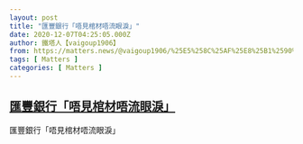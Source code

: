 ```yaml
---
layout: post
title: "匯豐銀行「唔見棺材唔流眼淚」"
date: 2020-12-07T04:25:05.000Z
author: 鐵塔人【vaigoup1906】
from: https://matters.news/@vaigoup1906/%25E5%258C%25AF%25E8%25B1%2590%25E9%258A%2580%25E8%25A1%258C-%25E5%2594%2594%25E8%25A6%258B%25E6%25A3%25BA%25E6%259D%2590%25E5%2594%2594%25E6%25B5%2581%25E7%259C%25BC%25E6%25B7%259A-bafyreictrm2lh7ftuzalm356k7b225bwj6c54xp4oxhhzykul4uv2cgbmi
tags: [ Matters ]
categories: [ Matters ]
---
```

<!--1607315105000-->
[匯豐銀行「唔見棺材唔流眼淚」](https://matters.news/@vaigoup1906/%25E5%258C%25AF%25E8%25B1%2590%25E9%258A%2580%25E8%25A1%258C-%25E5%2594%2594%25E8%25A6%258B%25E6%25A3%25BA%25E6%259D%2590%25E5%2594%2594%25E6%25B5%2581%25E7%259C%25BC%25E6%25B7%259A-bafyreictrm2lh7ftuzalm356k7b225bwj6c54xp4oxhhzykul4uv2cgbmi)
------

<div>
匯豐銀行「唔見棺材唔流眼淚」
</div>
